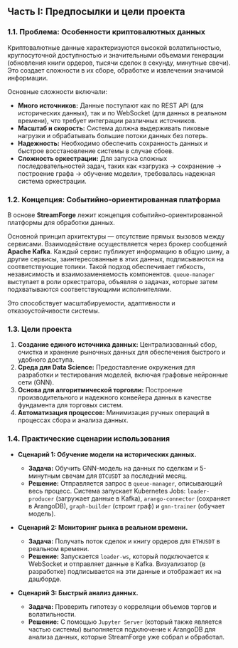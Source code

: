 ## Часть I: Предпосылки и цели проекта

### 1.1. Проблема: Особенности криптовалютных данных

Криптовалютные данные характеризуются высокой волатильностью, круглосуточной доступностью и значительными объемами генерации (обновления книги ордеров, тысячи сделок в секунду, минутные свечи). Это создает сложности в их сборе, обработке и извлечении значимой информации.

Основные сложности включали:
*   **Много источников:** Данные поступают как по REST API (для исторических данных), так и по WebSocket (для данных в реальном времени), что требует интеграции различных источников.
*   **Масштаб и скорость:** Система должна выдерживать пиковые нагрузки и обрабатывать большие потоки данных без потерь.
*   **Надежность:** Необходимо обеспечить сохранность данных и быстрое восстановление системы в случае сбоев.
*   **Сложность оркестрации:** Для запуска сложных последовательностей задач, таких как «загрузка -> сохранение -> построение графа -> обучение модели», требовалась надежная система оркестрации.

### 1.2. Концепция: Событийно-ориентированная платформа

В основе **StreamForge** лежит концепция событийно-ориентированной платформы для обработки данных.

Основной принцип архитектуры — отсутствие прямых вызовов между сервисами. Взаимодействие осуществляется через брокер сообщений **Apache Kafka**. Каждый сервис публикует информацию в общую шину, а другие сервисы, заинтересованные в этих данных, подписываются на соответствующие топики. Такой подход обеспечивает гибкость, независимость и взаимозаменяемость компонентов. `queue-manager` выступает в роли оркестратора, объявляя о задачах, которые затем подхватываются соответствующими исполнителями.

Это способствует масштабируемости, адаптивности и отказоустойчивости системы.

### 1.3. Цели проекта

1.  **Создание единого источника данных:** Централизованный сбор, очистка и хранение рыночных данных для обеспечения быстрого и удобного доступа.
2.  **Среда для Data Science:** Предоставление окружения для разработки и тестирования моделей, включая графовые нейронные сети (GNN).
3.  **Основа для алгоритмической торговли:** Построение производительного и надежного конвейера данных в качестве фундамента для торговых систем.
4.  **Автоматизация процессов:** Минимизация ручных операций в процессах сбора и анализа данных.

### 1.4. Практические сценарии использования

*   **Сценарий 1: Обучение модели на исторических данных.**
    *   **Задача:** Обучить GNN-модель на данных по сделкам и 5-минутным свечам для `BTCUSDT` за последний месяц.
    *   **Решение:** Отправляется запрос в `queue-manager`, описывающий весь процесс. Система запускает Kubernetes Jobs: `loader-producer` (загружает данные в Kafka), `arango-connector` (сохраняет в ArangoDB), `graph-builder` (строит граф) и `gnn-trainer` (обучает модель).

*   **Сценарий 2: Мониторинг рынка в реальном времени.**
    *   **Задача:** Получать поток сделок и книгу ордеров для `ETHUSDT` в реальном времени.
    *   **Решение:** Запускается `loader-ws`, который подключается к WebSocket и отправляет данные в Kafka. Визуализатор (в разработке) подписывается на эти данные и отображает их на дашборде.

*   **Сценарий 3: Быстрый анализ данных.**
    *   **Задача:** Проверить гипотезу о корреляции объемов торгов и волатильности.
    *   **Решение:** С помощью `Jupyter Server` (который также является частью системы) выполняется подключение к ArangoDB для анализа данных, которые StreamForge уже собрал и обработал.